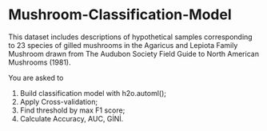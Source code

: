 # Mushroom-Classification-Model

This dataset includes descriptions of hypothetical samples corresponding to 23 species of
gilled mushrooms in the Agaricus and Lepiota Family Mushroom drawn from The Audubon
Society Field Guide to North American Mushrooms (1981).

You are asked to
1. Build classification model with h2o.automl();
2. Apply Cross-validation;
3. Find threshold by max F1 score;
4. Calculate Accuracy, AUC, GİNİ.
